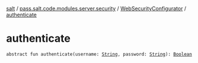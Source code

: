 [salt](../../index.md) / [pass.salt.code.modules.server.security](../index.md) / [WebSecurityConfigurator](index.md) / [authenticate](./authenticate.md)

# authenticate

`abstract fun authenticate(username: `[`String`](https://kotlinlang.org/api/latest/jvm/stdlib/kotlin/-string/index.html)`, password: `[`String`](https://kotlinlang.org/api/latest/jvm/stdlib/kotlin/-string/index.html)`): `[`Boolean`](https://kotlinlang.org/api/latest/jvm/stdlib/kotlin/-boolean/index.html)
